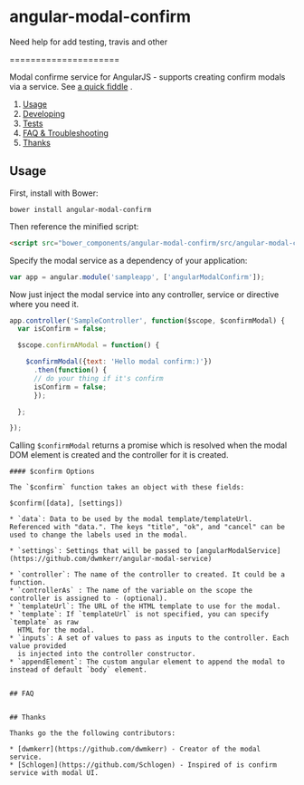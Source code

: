 # angular-modal-confirm

Need help for add testing, travis and other

=====================

Modal confirme service for AngularJS - supports creating confirm modals via a service. See [a quick fiddle](https://jsfiddle.net/riderx/aa0L1xb7/) .

1. [Usage](#usage)
2. [Developing](#developing)
3. [Tests](#tests)
4. [FAQ & Troubleshooting](#faq)
5. [Thanks](#thanks)

## Usage

First, install with Bower:

```
bower install angular-modal-confirm
```


Then reference the minified script:

```html
<script src="bower_components/angular-modal-confirm/src/angular-modal-confirm.js"></script>
```

Specify the modal service as a dependency of your application:

```js
var app = angular.module('sampleapp', ['angularModalConfirm']);
```

Now just inject the modal service into any controller, service or directive where you need it.

```js
app.controller('SampleController', function($scope, $confirmModal) {
  var isConfirm = false;

  $scope.confirmAModal = function() {

  	$confirmModal({text: 'Hello modal confirm:)'})
      .then(function() {
      // do your thing if it's confirm
      isConfirm = false;
      });

  };

});
```

Calling `$confirmModal` returns a promise which is resolved when the modal DOM element is created
and the controller for it is created.

```
#### $confirm Options

The `$confirm` function takes an object with these fields:

$confirm([data], [settings])

* `data`: Data to be used by the modal template/templateUrl. Referenced with "data.". The keys "title", "ok", and "cancel" can be used to change the labels used in the modal.

* `settings`: Settings that will be passed to [angularModalService](https://github.com/dwmkerr/angular-modal-service)

* `controller`: The name of the controller to created. It could be a function.
* `controllerAs` : The name of the variable on the scope the controller is assigned to - (optional).
* `templateUrl`: The URL of the HTML template to use for the modal.
* `template`: If `templateUrl` is not specified, you can specify `template` as raw
  HTML for the modal.
* `inputs`: A set of values to pass as inputs to the controller. Each value provided
  is injected into the controller constructor.
* `appendElement`: The custom angular element to append the modal to instead of default `body` element.


## FAQ


## Thanks

Thanks go the the following contributors:

* [dwmkerr](https://github.com/dwmkerr) - Creator of the modal service.
* [Schlogen](https://github.com/Schlogen) - Inspired of is confirm service with modal UI.
